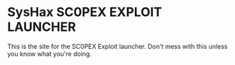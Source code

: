 # SysHax SC0PEX EXPLOIT LAUNCHER

This is the site for the SC0PEX Exploit launcher. Don't mess with this unless you know what you're doing.
